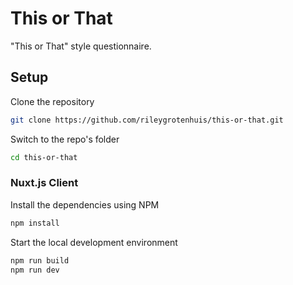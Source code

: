 # This or That

"This or That" style questionnaire.

## Setup

Clone the repository

```bash
git clone https://github.com/rileygrotenhuis/this-or-that.git
```

Switch to the repo's folder

```bash
cd this-or-that
```

### Nuxt.js Client

Install the dependencies using NPM

```bash
npm install
```

Start the local development environment

```bash
npm run build
npm run dev
```
